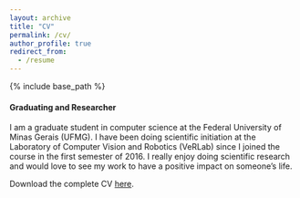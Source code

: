 ```yaml
---
layout: archive
title: "CV"
permalink: /cv/
author_profile: true
redirect_from:
  - /resume
---
```


{% include base_path %}

#### Graduating and Researcher

I am a graduate student in computer science at the Federal University of Minas Gerais (UFMG). I have been doing scientific
initiation at the Laboratory of Computer Vision and Robotics (VeRLab) since I joined the course in the first semester of 2016.
I really enjoy doing scientific research and would love to see my work to have a positive impact on someone’s life.

Download the complete CV [here](../files/Felipe_Cadar_CV_EN.pdf).